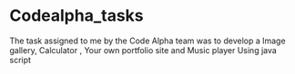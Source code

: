 # Codealpha_tasks
The task assigned to me by the Code Alpha team was to develop a Image gallery, Calculator , Your own portfolio site and Music player Using java script
